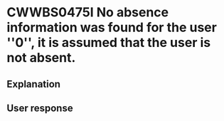 # CWWBS0475I No absence information was found for the user ''0'', it is assumed that the user is not absent.

## Explanation

## User response
